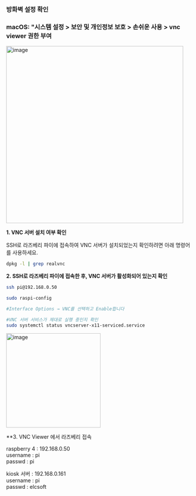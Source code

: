 ### 방화벽 설정 확인


### macOS: "시스템 설정 > 보안 및 개인정보 보호 > 손쉬운 사용 > vnc viewer 권한 부여
<img width="475" alt="image" src="https://github.com/user-attachments/assets/9cef4b98-4170-4e64-a67a-0650e7f00403" />

**1. VNC 서버 설치 여부 확인**

SSH로 라즈베리 파이에 접속하여 VNC 서버가 설치되었는지 확인하려면 아래 명령어를 사용하세요.

```bash
dpkg -l | grep realvnc
```

**2. SSH로 라즈베리 파이에 접속한 후, VNC 서버가 활성화되어 있는지 확인**

```bash
ssh pi@192.168.0.50

sudo raspi-config

#Interface Options → VNC를 선택하고 Enable합니다

#VNC 서버 서비스가 제대로 실행 중인지 확인
sudo systemctl status vncserver-x11-serviced.service
```
<img width="253" alt="image" src="https://github.com/user-attachments/assets/d767de0b-f65a-49f8-b6d5-0f49c188c1eb" />

**3. VNC Viewer 에서 라즈베리 접속

raspberry 4 : 192.168.0.50<br>
username : pi<br>
passwd   : pi<br>

kiosk 서버 : 192.168.0.161<br>
username : pi<br>
passwd   : elcsoft<br>









